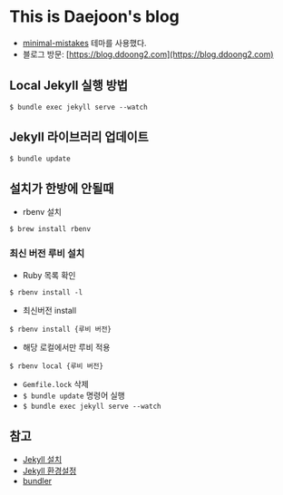 # This is Daejoon's blog

- [minimal-mistakes](https://github.com/mmistakes/minimal-mistakes) 테마를 사용했다.
- 블로그 방문: [https://blog.ddoong2.com](https://blog.ddoong2.com)

## Local Jekyll 실행 방법

```shell
$ bundle exec jekyll serve --watch
```

## Jekyll 라이브러리 업데이트

```shell
$ bundle update
```

## 설치가 한방에 안될때

* rbenv 설치

```shell
$ brew install rbenv
```

### 최신 버전 루비 설치

* Ruby 목록 확인

```shell
$ rbenv install -l
```

* 최신버전 install

```shell
$ rbenv install {루비 버전}
```

* 해당 로컬에서만 루비 적용

```shell
$ rbenv local {루비 버전}
```

* `Gemfile.lock` 삭제
* `$ bundle update` 명령어 실행
* `$ bundle exec jekyll serve --watch`

## 참고

* [Jekyll 설치](https://jekyllrb-ko.github.io/docs/installation/macos/)
* [Jekyll 환경설정](https://jekyllrb-ko.github.io/docs/configuration/)
* [bundler](https://bundler.io/)